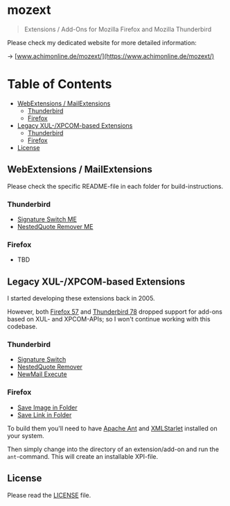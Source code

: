 # mozext
> Extensions / Add-Ons for Mozilla Firefox and Mozilla Thunderbird

Please check my dedicated website for more detailed information:

&rarr; [www.achimonline.de/mozext/](https://www.achimonline.de/mozext/)

Table of Contents
=================

* [WebExtensions / MailExtensions](#webextensions--mailextensions--)
  * [Thunderbird](#thunderbird)
  * [Firefox](#firefox)
* [Legacy XUL-/XPCOM-based Extensions](#legacy-xul-xpcom-based-extensions)
  * [Thunderbird](#thunderbird-1)
  * [Firefox](#firefox-1)
* [License](#license)


## WebExtensions / MailExtensions

Please check the specific README-file in each folder for build-instructions.

### Thunderbird

* [Signature Switch ME](signatureswitch-me)
* [NestedQuote Remover ME](nestedquoteremover-me)

### Firefox

* TBD


## Legacy XUL-/XPCOM-based Extensions

I started developing these extensions back in 2005.

However, both [Firefox 57](https://www.mozilla.org/en-US/firefox/57.0/releasenotes/) and [Thunderbird 78](https://www.thunderbird.net/en-US/thunderbird/78.0/releasenotes/) dropped support for add-ons based on XUL- and XPCOM-APIs;
so I won't continue working with this codebase.

### Thunderbird

* [Signature Switch](signatureswitch)
* [NestedQuote Remover](nestedquoteremover)
* [NewMail Execute](newmailexecute)

### Firefox

* [Save Image in Folder](saveimageinfolder)
* [Save Link in Folder](savelinkinfolder)

To build them you'll need to have [Apache Ant](https://ant.apache.org/) and [XMLStarlet](http://xmlstar.sourceforge.net/) installed on your system.

Then simply change into the directory of an extension/add-on and run the `ant`-command.
This will create an installable XPI-file.

## License
Please read the [LICENSE](LICENSE) file.
